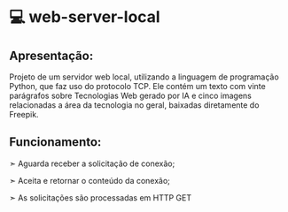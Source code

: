 # 💻 web-server-local
## Apresentação:
Projeto de um servidor web local, utilizando a linguagem de programação Python, que faz uso do protocolo TCP.
Ele contém um texto com vinte parágrafos sobre Tecnologias Web gerado por IA e cinco imagens relacionadas a 
área da tecnologia no geral, baixadas diretamente do Freepik.

## Funcionamento:

➣ Aguarda receber a solicitação de conexão;

➣ Aceita e retornar o conteúdo da conexão;

➣ As solicitações são processadas em HTTP GET

